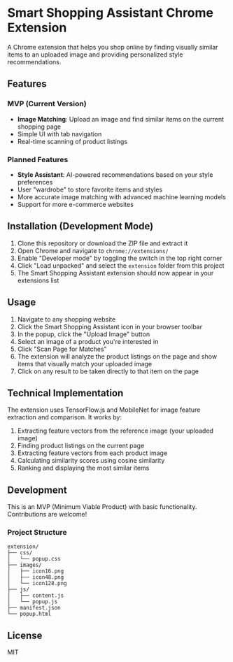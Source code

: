 # Smart Shopping Assistant Chrome Extension

A Chrome extension that helps you shop online by finding visually similar items to an uploaded image and providing personalized style recommendations.

## Features

### MVP (Current Version)
- **Image Matching**: Upload an image and find similar items on the current shopping page
- Simple UI with tab navigation
- Real-time scanning of product listings

### Planned Features
- **Style Assistant**: AI-powered recommendations based on your style preferences
- User "wardrobe" to store favorite items and styles
- More accurate image matching with advanced machine learning models
- Support for more e-commerce websites

## Installation (Development Mode)

1. Clone this repository or download the ZIP file and extract it
2. Open Chrome and navigate to `chrome://extensions/`
3. Enable "Developer mode" by toggling the switch in the top right corner
4. Click "Load unpacked" and select the `extension` folder from this project
5. The Smart Shopping Assistant extension should now appear in your extensions list

## Usage

1. Navigate to any shopping website
2. Click the Smart Shopping Assistant icon in your browser toolbar
3. In the popup, click the "Upload Image" button
4. Select an image of a product you're interested in
5. Click "Scan Page for Matches"
6. The extension will analyze the product listings on the page and show items that visually match your uploaded image
7. Click on any result to be taken directly to that item on the page

## Technical Implementation

The extension uses TensorFlow.js and MobileNet for image feature extraction and comparison. It works by:

1. Extracting feature vectors from the reference image (your uploaded image)
2. Finding product listings on the current page
3. Extracting feature vectors from each product image
4. Calculating similarity scores using cosine similarity
5. Ranking and displaying the most similar items

## Development

This is an MVP (Minimum Viable Product) with basic functionality. Contributions are welcome!

### Project Structure
```
extension/
├── css/
│   └── popup.css
├── images/
│   ├── icon16.png
│   ├── icon48.png
│   └── icon128.png
├── js/
│   ├── content.js
│   └── popup.js
├── manifest.json
└── popup.html
```

## License

MIT 